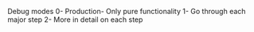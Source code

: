 Debug modes
0- Production- Only pure functionality
1- Go through each major step
2- More in detail on each step
